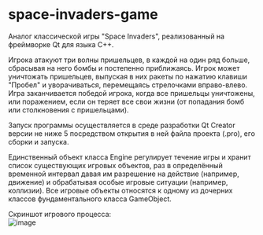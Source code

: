 # space-invaders-game
Аналог классической игры "Space Invaders", реализованный на фреймворке Qt для языка C++.

Игрока атакуют три волны пришельцев, в каждой на один ряд больше, сбрасывая на него бомбы и постепенно приближаясь. Игрок может уничтожать пришельцев, выпуская в них ракеты по нажатию клавиши "Пробел" и уворачиваться, перемещаясь стрелочками вправо-влево. Игра заканчивается победой игрока, когда все пришельцы уничтожены, или поражением, если он теряет все свои жизни (от попадания бомб или столкновения с пришельцами).

Запуск программы осуществляется в среде разработки Qt Creator версии не ниже 5 посредством открытия в ней файла проекта (.pro), его сборки и запуска.

Единственный объект класса Engine регулирует течение игры и хранит список существующих игровых объектов, раз в определённый временной интервал давая им разрешение на действие (например, движение) и обрабатывая особые игровые ситуации (например, коллизии). Все игровые объекты относятся к одному из дочерних классов фундаментального класса GameObject.

Скриншот игрового процесса:  
![image](https://user-images.githubusercontent.com/42893256/155001286-bc4a6220-59cc-40f2-aef5-11c710257797.png)
